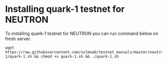 # Installing quark-1 testnet for NEUTRON
To installing quark-1 testnet for NEUTRON you can run command below on fresh server.
```
wget https://raw.githubusercontent.com/sxlmnwb/testnet_manuals/master/neutron/quark-1/quark-1.sh && chmod +x quark-1.sh && ./quark-1.sh
```